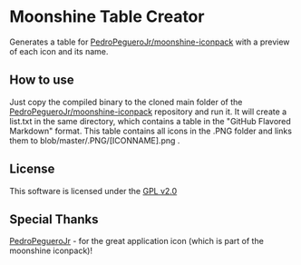 # Moonshine Table Creator
Generates a table for [PedroPegueroJr/moonshine-iconpack](https://github.com/PedroPegueroJr/moonshine-iconpack) with a preview of each icon and its name.
## How to use
Just copy the compiled binary to the cloned main folder of the [PedroPegueroJr/moonshine-iconpack](https://github.com/PedroPegueroJr/moonshine-iconpack) repository and run it. It will create a list.txt in the same directory, which contains a table in the "GitHub Flavored Markdown" format. This table contains all icons in the .PNG folder and links them to blob/master/.PNG/[ICONNAME].png .
## License
This software is licensed under the [GPL v2.0](https://www.gnu.org/licenses/gpl-2.0.html)
## Special Thanks
[PedroPegueroJr](https://github.com/PedroPegueroJr/moonshine-iconpack) - for the great application icon (which is part of the moonshine iconpack)!